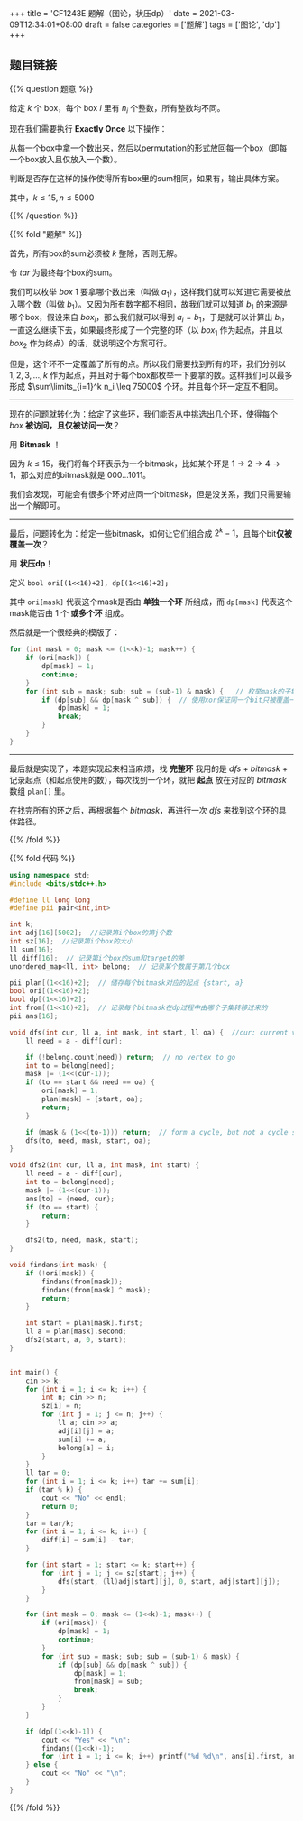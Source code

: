 +++
title = 'CF1243E 题解（图论，状压dp）'
date = 2021-03-09T12:34:01+08:00
draft = false
categories = ['题解']
tags = ['图论', 'dp']
+++

## 题目链接

{{% question 题意 %}}

给定 $k$ 个 box，每个 box $i$ 里有 $n_i$ 个整数，所有整数均不同。

现在我们需要执行 **Exactly Once** 以下操作：

从每一个box中拿一个数出来，然后以permutation的形式放回每一个box（即每一个box放入且仅放入一个数）。

判断是否存在这样的操作使得所有box里的sum相同，如果有，输出具体方案。

其中，$k \leq 15, n \leq 5000$

{{% /question %}}


{{% fold "题解" %}}

首先，所有box的sum必须被 $k$ 整除，否则无解。

令 $tar$ 为最终每个box的sum。

我们可以枚举 $box ~1$ 要拿哪个数出来（叫做 $a_1$），这样我们就可以知道它需要被放入哪个数（叫做 $b_1$）。又因为所有数字都不相同，故我们就可以知道 $b_1$ 的来源是哪个box，假设来自 $box_i$，那么我们就可以得到 $a_i = b_1$，于是就可以计算出 $b_i$，一直这么继续下去，如果最终形成了一个完整的环（以 $box_1$ 作为起点，并且以 $box_2$ 作为终点）的话，就说明这个方案可行。

但是，这个环不一定覆盖了所有的点。所以我们需要找到所有的环，我们分别以 $1,2,3,...,k$ 作为起点，并且对于每个box都枚举一下要拿的数。这样我们可以最多形成 $\sum\limits_{i=1}^k n_i \leq 75000$ 个环。并且每个环一定互不相同。

<hr>

现在的问题就转化为：给定了这些环，我们能否从中挑选出几个环，使得每个 $box$ **被访问，且仅被访问一次**？

用 **Bitmask** ！

因为 $k \leq 15$，我们将每个环表示为一个bitmask，比如某个环是 $1 \rightarrow 2 \rightarrow 4 \rightarrow 1$，那么对应的bitmask就是 $000...1011$。

我们会发现，可能会有很多个环对应同一个bitmask，但是没关系，我们只需要输出一个解即可。

<hr>

最后，问题转化为：给定一些bitmask，如何让它们组合成 $2^k-1$，且每个bit**仅被覆盖一次**？

用 **状压dp**！

定义 `bool ori[(1<<16)+2], dp[(1<<16)+2];`

其中 `ori[mask]` 代表这个mask是否由 **单独一个环** 所组成，而 `dp[mask]` 代表这个mask能否由 $1$ 个 **或多个环** 组成。

然后就是一个很经典的模版了：

```cpp
for (int mask = 0; mask <= (1<<k)-1; mask++) {
    if (ori[mask]) {
        dp[mask] = 1;
        continue;
    }
    for (int sub = mask; sub; sub = (sub-1) & mask) {   // 枚举mask的子集，使用 (sub-1) & mask来加速枚举
        if (dp[sub] && dp[mask ^ sub]) {  // 使用xor保证同一个bit只被覆盖一次
            dp[mask] = 1;
            break;
        }
    }
}
```

<hr>

最后就是实现了，本题实现起来相当麻烦，找 **完整环** 我用的是 $dfs$ + $bitmask$ + 记录起点（和起点使用的数），每次找到一个环，就把 **起点** 放在对应的 $bitmask$ 数组 `plan[]` 里。

在找完所有的环之后，再根据每个 $bitmask$，再进行一次 $dfs$ 来找到这个环的具体路径。

{{% /fold %}}


{{% fold 代码 %}}

```cpp
using namespace std;
#include <bits/stdc++.h>

#define ll long long
#define pii pair<int,int>

int k;
int adj[16][5002];  //记录第i个box的第j个数
int sz[16];  //记录第i个box的大小
ll sum[16];
ll diff[16];  // 记录第i个box的sum和target的差
unordered_map<ll, int> belong;  // 记录某个数属于第几个box

pii plan[(1<<16)+2];  // 储存每个bitmask对应的起点 {start, a}
bool ori[(1<<16)+2];
bool dp[(1<<16)+2];
int from[(1<<16)+2];  // 记录每个bitmask在dp过程中由哪个子集转移过来的
pii ans[16];

void dfs(int cur, ll a, int mask, int start, ll oa) {  //cur: current vertex, a: the number we are taking OUT from cur, start: the starting vertex, oa: the "a" for starting vertex
    ll need = a - diff[cur];

    if (!belong.count(need)) return;  // no vertex to go
    int to = belong[need];
    mask |= (1<<(cur-1));
    if (to == start && need == oa) {
        ori[mask] = 1;
        plan[mask] = {start, oa};
        return;
    }

    if (mask & (1<<(to-1))) return;  // form a cycle, but not a cycle start with "start"
    dfs(to, need, mask, start, oa);
}

void dfs2(int cur, ll a, int mask, int start) {
    ll need = a - diff[cur];
    int to = belong[need];
    mask |= (1<<(cur-1));
    ans[to] = {need, cur};
    if (to == start) {
        return;
    }

    dfs2(to, need, mask, start);
}

void findans(int mask) {
    if (!ori[mask]) {
        findans(from[mask]);
        findans(from[mask] ^ mask);
        return;
    }

    int start = plan[mask].first;
    ll a = plan[mask].second;
    dfs2(start, a, 0, start);
}


int main() {
    cin >> k;
    for (int i = 1; i <= k; i++) {
        int n; cin >> n;
        sz[i] = n;
        for (int j = 1; j <= n; j++) {
            ll a; cin >> a;
            adj[i][j] = a;
            sum[i] += a;
            belong[a] = i;
        }
    }
    ll tar = 0;
    for (int i = 1; i <= k; i++) tar += sum[i];
    if (tar % k) {
        cout << "No" << endl;
        return 0;
    }
    tar = tar/k;
    for (int i = 1; i <= k; i++) {
        diff[i] = sum[i] - tar;
    }

    for (int start = 1; start <= k; start++) {
        for (int j = 1; j <= sz[start]; j++) {
            dfs(start, (ll)adj[start][j], 0, start, adj[start][j]);
        }
    }

    for (int mask = 0; mask <= (1<<k)-1; mask++) {
        if (ori[mask]) {
            dp[mask] = 1;
            continue;
        }
        for (int sub = mask; sub; sub = (sub-1) & mask) {
            if (dp[sub] && dp[mask ^ sub]) {
                dp[mask] = 1;
                from[mask] = sub;
                break;
            }
        }
    }

    if (dp[(1<<k)-1]) {
        cout << "Yes" << "\n";
        findans((1<<k)-1);
        for (int i = 1; i <= k; i++) printf("%d %d\n", ans[i].first, ans[i].second);
    } else {
        cout << "No" << "\n";
    }
}
```

{{% /fold %}}

